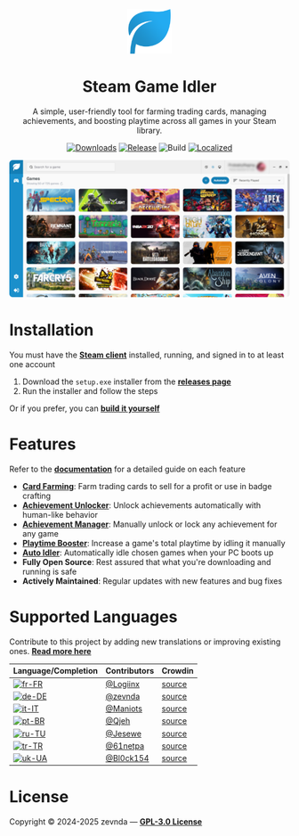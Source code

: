 <div align="center">
<img src="./public/logo.png" width="80" alt="app logo">

<h1>Steam Game Idler</h1>

A simple, user-friendly tool for farming trading cards, managing achievements, and boosting playtime across all games in your Steam library.

[![Downloads][downloads]](https://github.com/zevnda/steam-game-idler/releases)
[![Release][release]](https://github.com/zevnda/steam-game-idler/releases/latest)
![Build][build]
[![Localized][localized]](https://github.com/zevnda/steam-game-idler?tab=readme-ov-file#supported-languages)

<img src="./public/example.png" width="700" alt="example image"><br />
</div>

# Installation
You must have the **[Steam client](https://store.steampowered.com/about)** installed, running, and signed in to at least one account

1. Download the `setup.exe` installer from the **[releases page](https://github.com/zevnda/steam-game-idler/releases/latest)**
2. Run the installer and follow the steps

Or if you prefer, you can **[build it yourself](https://steamgameidler.vercel.app/get-started/build-it-yourself)**

# Features
Refer to the **[documentation](https://steamgameidler.vercel.app/)** for a detailed guide on each feature

* **[Card Farming](https://steamgameidler.vercel.app/features/card-farming)**: Farm trading cards to sell for a profit or use in badge crafting
* **[Achievement Unlocker](https://steamgameidler.vercel.app/features/achievement-unlocker)**: Unlock achievements automatically with human-like behavior
* **[Achievement Manager](https://steamgameidler.vercel.app/features/achievement-manager)**: Manually unlock or lock any achievement for any game
* **[Playtime Booster](https://steamgameidler.vercel.app/features/playtime-booster)**: Increase a game's total playtime by idling it manually
* **[Auto Idler](https://steamgameidler.vercel.app/features/auto-idler)**: Automatically idle chosen games when your PC boots up
* **Fully Open Source**: Rest assured that what you're downloading and running is safe
* **Actively Maintained**: Regular updates with new features and bug fixes

# Supported Languages
Contribute to this project by adding new translations or improving existing ones. **[Read more here](https://github.com/zevnda/steam-game-idler/discussions/148)**

| Language/Completion             | Contributors                             | Crowdin                |
| ------------------------------- | ---------------------------------------- | ---------------------- |
| [![fr-FR][fr-FR]][fr-FR-source] | [@Logiinx](https://github.com/Logiinx)   | [source][fr-FR-source] |
| [![de-DE][de-DE]][de-DE-source] | [@zevnda](https://github.com/zevnda)     | [source][de-DE-source] |
| [![it-IT][it-IT]][it-IT-source] | [@Maniots](https://github.com/Maniots)   | [source][it-IT-source] |
| [![pt-BR][pt-BR]][pt-BR-source] | [@Qjeh](https://github.com/Qjeh)         | [source][pt-BR-source] |
| [![ru-TU][ru-TU]][ru-TU-source] | [@Jesewe](https://github.com/Jesewe)     | [source][ru-TU-source] |
| [![tr-TR][tr-TR]][tr-TR-source] | [@61netpa](https://github.com/61netpa)   | [source][tr-TR-source] |
| [![uk-UA][uk-UA]][uk-UA-source] | [@Bl0ck154](https://github.com/Bl0ck154) | [source][uk-UA-source] |

# License
Copyright © 2024-2025 zevnda — **[GPL-3.0 License](./LICENSE)**

[downloads]: https://img.shields.io/github/downloads/zevnda/steam-game-idler/total?style=flat-square&color=%23e86827
[release]: https://img.shields.io/github/v/release/zevnda/steam-game-idler?style=flat-square&color=%232d6acc&label=Version
[build]: https://img.shields.io/github/actions/workflow/status/zevnda/steam-game-idler/release.yml?style=flat-square&color=%2338ba56

[localized]: https://img.shields.io/badge/dynamic/json?url=https%3A%2F%2Fapibase.vercel.app%2Fapi%2Fcrowdin&query=%24.totalProgress&suffix=%25&style=flat-square&label=Translated&color=%23985FCC

[fr-FR]: https://img.shields.io/badge/dynamic/json?url=https%3A%2F%2Fapibase.vercel.app%2Fapi%2Fcrowdin%3FlanguageId%3Dfr&query=%24.progress&suffix=%25&style=flat-square&label=French&color=%23985FCC
[fr-FR-source]: https://crowdin.com/editor/steam-game-idler/all/en-fr

[de-DE]: https://img.shields.io/badge/dynamic/json?url=https%3A%2F%2Fapibase.vercel.app%2Fapi%2Fcrowdin%3FlanguageId%3Dde&query=%24.progress&suffix=%25&style=flat-square&label=German&color=%23985FCC
[de-DE-source]: https://crowdin.com/editor/steam-game-idler/all/en-de

[it-IT]: https://img.shields.io/badge/dynamic/json?url=https%3A%2F%2Fapibase.vercel.app%2Fapi%2Fcrowdin%3FlanguageId%3Dit&query=%24.progress&suffix=%25&style=flat-square&label=Italian&color=%23985FCC
[it-IT-source]: https://crowdin.com/editor/steam-game-idler/all/en-it

[pt-BR]: https://img.shields.io/badge/dynamic/json?url=https%3A%2F%2Fapibase.vercel.app%2Fapi%2Fcrowdin%3FlanguageId%3Dpt-BR&query=%24.progress&suffix=%25&style=flat-square&label=Portuguese%20%28BR%29&color=%23985FCC
[pt-BR-source]: https://crowdin.com/editor/steam-game-idler/all/en-ptbr

[ru-TU]: https://img.shields.io/badge/dynamic/json?url=https%3A%2F%2Fapibase.vercel.app%2Fapi%2Fcrowdin%3FlanguageId%3Dru&query=%24.progress&suffix=%25&style=flat-square&label=Russian&color=%23985FCC
[ru-TU-source]: https://crowdin.com/editor/steam-game-idler/all/en-ru

[tr-TR]: https://img.shields.io/badge/dynamic/json?url=https%3A%2F%2Fapibase.vercel.app%2Fapi%2Fcrowdin%3FlanguageId%3Dtr&query=%24.progress&suffix=%25&style=flat-square&label=Turkish&color=%23985FCC
[tr-TR-source]: https://crowdin.com/editor/steam-game-idler/all/en-tr

[uk-UA]: https://img.shields.io/badge/dynamic/json?url=https%3A%2F%2Fapibase.vercel.app%2Fapi%2Fcrowdin%3FlanguageId%3Duk&query=%24.progress&suffix=%25&style=flat-square&label=Ukrainian&color=%23985FCC
[uk-UA-source]: https://crowdin.com/editor/steam-game-idler/all/en-uk